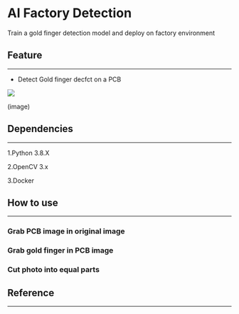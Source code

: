 # AI Factory Detection
Train a gold finger detection model and deploy on factory environment

## Feature
---
- Detect Gold finger decfct on a PCB

![](https://github.com/Johnny-Hu-intern/ai-factory-detection/blob/167bd9239081ac8603b74b73131774c116e85caf/LUCID_6.jpg)

(image)
## Dependencies
---
1.Python 3.8.X

2.OpenCV 3.x

3.Docker


## How to use
---

### Grab PCB image in original image
### Grab gold finger in PCB image
### Cut photo into equal parts


## Reference
---
